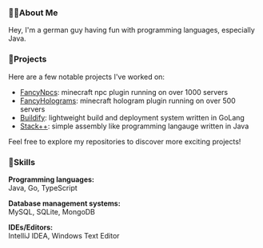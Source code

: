 ### 👨‍💻About Me
Hey, I'm a german guy having fun with programming languages, especially Java.<br>

### 🚀Projects
Here are a few notable projects I've worked on:
 - [FancyNpcs](https://github.com/FancyMcPlugins/FancyNpcs): minecraft npc plugin running on over 1000 servers
 - [FancyHolograms](https://github.com/FancyMcPlugins/FancyHolograms): minecraft hologram plugin running on over 500 servers
 - [Buildify](https://github.com/OliverSchlueter/Buildify): lightweight build and deployment system written in GoLang
 - [Stack++](https://github.com/OliverSchlueter/StackPP): simple assembly like programming langauge written in Java
 
Feel free to explore my repositories to discover more exciting projects!

### 🔭Skills

**Programming languages:**<br>
Java, Go, TypeScript

**Database management systems:**<br>
MySQL, SQLite, MongoDB

**IDEs/Editors:**<br>
IntelliJ IDEA, Windows Text Editor
